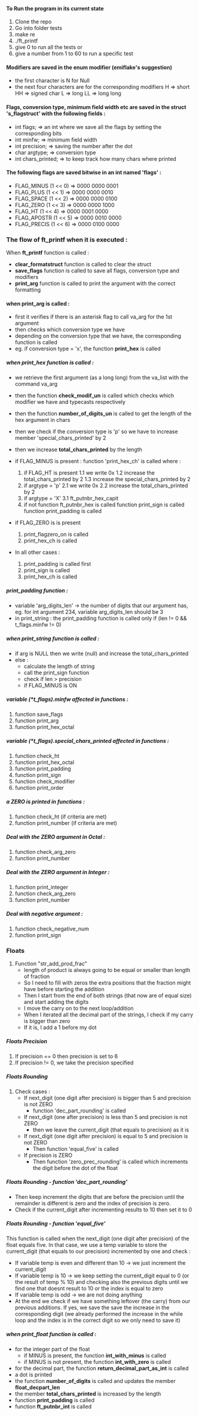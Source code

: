 #### To Run the program in its current state
1. Clone the repo
2. Go into folder tests
3. make re 
2. ./ft_printf
3. give 0 to run all the tests or
4. give a number from 1 to 60 to run a specific test

#### Modifiers are saved in the enum modifier (emiflake's suggestion)
- the first character is N for Null
- the next four characters are for the corresponding modifiers
H 	=> short
HH 	=> signed char
L 	=> long
LL 	=> long long

#### Flags, conversion type, minimum field width etc are saved in the struct 's_flagstruct' with the following fields :
- int		flags;          => an int where we save all the flags by setting the corresponding bits
- int		minfw;          => minimum field width
- int		precision;      => saving the number after the dot
- char		argtype;        => conversion type
- int		chars_printed;	=> to keep track how many chars where printed

#### The following flags are saved bitwise in an int named 'flags' :
- FLAG_MINUS (1 << 0)			=> 0000 0000 0001
- FLAG_PLUS (1 << 1)			=> 0000 0000 0010
- FLAG_SPACE (1 << 2)			=> 0000 0000 0100
- FLAG_ZERO (1 << 3)			=> 0000 0000 1000
- FLAG_HT (1 << 4)				=> 0000 0001 0000
- FLAG_APOSTR (1 << 5)			=> 0000 0010 0000
- FLAG_PRECIS (1 << 6)			=> 0000 0100 0000

### The flow of ft_printf when it is executed :
When **ft_printf** function is called :
- **clear_formatstruct** function is called to clear the struct
- **save_flags** function is called to save all flags, conversion type and modifiers
- **print_arg** function is called to print the argument with the correct formatting

#### when print_arg is called :
- first it verifies if there is an asterisk flag to call va_arg for the 1st argument
- then checks which conversion type we have
- depending on the conversion type that we have, the corresponding function is called
- eg. if conversion type = 'x', the function **print_hex** is called

##### when print_hex function is called :
- we retrieve the first argument (as a long long) from the va_list with the command va_arg 
- then the function **check_modif_un** is called which checks which modifier we have and typecasts respectively
- then the function **number_of_digits_un** is called to get the length of the hex argument in chars
- then we check if the conversion type is 'p' so we have to increase member 'special_chars_printed' by 2
- then we increase **total_chars_printed** by the length
- if FLAG_MINUS is present :
	function 'print_hex_ch' is called where :
	1. if FLAG_HT is present
		1.1 we write 0x
		1.2 increase the total_chars_printed by 2 
		1.3 increase the special_chars_printed by 2 
	2. if argtype = 'p'
		2.1 we write 0x
		2.2 increase the total_chars_printed by 2 
	3. if argtype = 'X'
		3.1 ft_putnbr_hex_capit
	4. if not function ft_putnbr_hex is called
	function print_sign is called
	function print_padding is called

- if FLAG_ZERO is is present 
	1. print_flagzero_on is called
	2. print_hex_ch is called

- In all other cases :
	1. print_padding is called first
	2. print_sign is called
	3. print_hex_ch is called

##### print_padding function :
- variable 'arg_digits_len' -> the number of digits that our argument has, eg. for int argument 234, variable arg_digits_len should be 3
- in print_string : the print_padding function is called only if (len != 0 && t_flags.minfw != 0)

##### when print_string function is called :
- if arg is NULL then we write (null) and increase the total_chars_printed
- else :
	- calculate the length of string
	- call the print_sign function
	- check if len > precision
	- if FLAG_MINUS is ON

##### variable (*t_flags).minfw affected in functions :
1. function save_flags
2. function print_arg
3. function print_hex_octal

##### variable (*t_flags).special_chars_printed affected in functions :
1. function check_ht
2. function print_hex_octal
3. function print_padding
4. function print_sign
5. function check_modifier
6. function print_order

##### a ZERO is printed in functions :
1. function check_ht (if criteria are met)
2. function print_number (if criteria are met)

##### Deal with the ZERO argument in Octal :
1. function check_arg_zero
2. function print_number

##### Deal with the ZERO argument in Integer :
1. function print_integer
2. function check_arg_zero
3. function print_number

##### Deal with negative argument :
1. function check_negative_num
2. function print_sign

### Floats
1. Function "str_add_prod_frac"
   - length of product is always going to be equal or smaller than length of fraction
   - So I need to fill with zeros the extra positions that the fraction might have before starting the addition
   - Then I start from the end of both strings (that now are of equal size) and start adding the digits
   - I move the carry on to the next loop/addition
   - When I iterated all the decimal part of the strings, I check if my carry is bigger than zero
   - If it is, I add a 1 before my dot

##### Floats Precision 
1. If precision == 0 then precision is set to 6
2. If precision != 0, we take the precision specified

##### Floats Rounding
1. Check cases :
	- If next_digit (one digit after precision) is bigger than 5 and precision is not ZERO
		- function 'dec_part_rounding' is called
	- If next_digit (one after precision) is less than 5 and precision is not ZERO
		- then we leave the current_digit (that equals to precision) as it is
	- If next_digit (one digit after precision) is equal to 5 and precision is not ZERO
		- Then function 'equal_five' is called
	- If precision is ZERO
		- Then function 'zero_prec_rounding' is called which increments the digit before the dot of the float

##### Floats Rounding - function 'dec_part_rounding'
- Then keep increment the digits that are before the precision until the remainder is different is zero and the index of precision is zero.
- Check if the current_digit after incrementing results to 10 then set it to 0

##### Floats Rounding - function 'equal_five'
This function is called when the next_digit (one digit after precision) of the float equals five.
In that case, we use a temp variable to store the current_digit (that equals to our precision) incremented by one and check :
- If variable temp is even and different than 10 -> we just increment the current_digit 
- If variable temp is 10 -> we keep setting the current_digit equal to 0 (or the result of temp % 10) and checking also the previous digits until we find one that doesnt result to 10 or the index is equal to zero
- If variable temp is odd -> we are not doing anything
- At the end we check if we have something leftover (the carry) from our previous additions. If yes, we save the save the increase in the corresponding digit (we already performed the increase in the while loop and the index is in the correct digit so we only need to save it)

##### when print_float function is called :
- for the integer part of the float 
	- if MINUS is present, the function **int_with_minus** is called
	- if MINUS is not present, the function **int_with_zero** is called
- for the decimal part, the function **return_decimal_part_as_int** is called
- a dot is printed
- the function **number_of_digits** is called and updates the member **float_decpart_len**
- the member **total_chars_printed** is increased by the length
- function **print_padding** is called
- function **ft_putnbr_int** is called